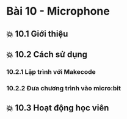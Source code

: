 # Bài 10 - Microphone

## 💥 10.1 Giới thiệu


## 💥 10.2 Cách sử dụng

### 10.2.1 Lập trình với Makecode


### 10.2.2 Đưa chương trình vào micro:bit


## 💥 10.3 Hoạt động học viên